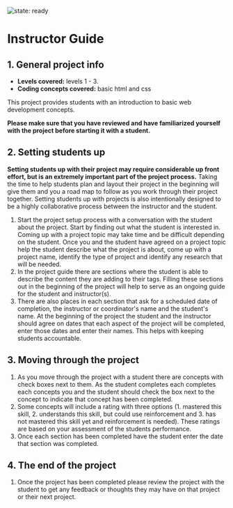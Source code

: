 ![state: ready](https://img.shields.io/badge/status-ready-green.svg)

# Instructor Guide 

## 1. General project info
- **Levels covered:** levels 1 - 3.
- **Coding concepts covered:** basic html and css

This project provides students with an introduction to basic web development concepts.

**Please make sure that you have reviewed and have familiarized yourself with the project before starting it with a student.** 

## 2. Setting students up
**Setting students up with their project may require considerable up front effort, but is an extremely important part of the project process.** Taking the time to help students plan and layout their project in the beginning will give them and you a road map to follow as you work through their project together. Setting students up with projects is also intentionally designed to be a highly collaborative process between the instructor and the student.

  1. Start the project setup process with a conversation with the student about the project. Start by finding out what the student is interested in. Coming up with a project topic may take time and be difficult depending on the student. Once you and the student have agreed on a project topic help the student describe what the project is about, come up with a project name, identify the type of project and identify any research that will be needed.
  2. In the project guide there are sections where the student is able to describe the content they are adding to their tags. Filling these sections out in the beginning of the project will help to serve as an ongoing guide for the student and instructor(s). 
  3. There are also places in each section that ask for a scheduled date of completion, the instructor or coordinator's name and the student's name. At the beginning of the project the student and the instructor should agree on dates that each aspect of the project will be completed, enter those dates and enter their names. This helps with keeping students accountable.

## 3. Moving through the project
  1. As you move through the project with a student there are concepts with check boxes next to them. As the student completes each completes each concepts you and the student should check the box next to the concept to indicate that concept has been completed. 
  2. Some concepts will include a rating with three options (1. mastered this skill, 2. understands this skill, but could use reinforcement and 3. has not mastered this skill yet and reinforcement is needed). These ratings are based on your assessment of the students performance. 
  3. Once each section has been completed have the student enter the date that section was completed.

## 4. The end of the project
  1. Once the project has been completed please review the project with the student to get any feedback or thoughts they may have on that project or their next project.
